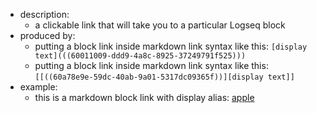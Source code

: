 - description:
	- a clickable link that will take you to a particular Logseq block
- produced by:
	- putting a block link inside markdown link syntax like this: `[display text](((60011009-ddd9-4a8c-8925-37249791f525)))`
	- putting a block link inside markdown link syntax like this: `[[((60a78e9e-59dc-40ab-9a01-5317dc09365f))][display text]]`
- example:
	- this is a markdown block link with display alias:
	  [apple](((60a78e9e-59dc-40ab-9a01-5317dc09365f)))